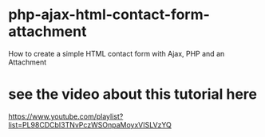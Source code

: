# php-ajax-html-contact-form-attachment
How to create a simple HTML contact form with Ajax, PHP and an Attachment

# see the video about this tutorial here
https://www.youtube.com/playlist?list=PL98CDCbI3TNvPczWSOnpaMoyxVISLVzYQ
